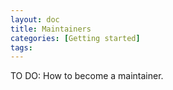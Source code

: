 ```yaml
---
layout: doc
title: Maintainers
categories: [Getting started]
tags: 
---
```


TO DO: How to become a maintainer.
